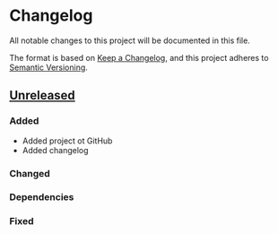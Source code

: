 # Changelog
All notable changes to this project will be documented in this file.

The format is based on [Keep a Changelog](https://keepachangelog.com/en/1.0.0/),
and this project adheres to [Semantic Versioning](https://semver.org/spec/v2.0.0.html).

## [Unreleased](https://github.com/orca-services/cakephp-feature-flags/compare/<last_release_name>...cakephp-3.x)
### Added
- Added project ot GitHub
- Added changelog

### Changed

### Dependencies

### Fixed
